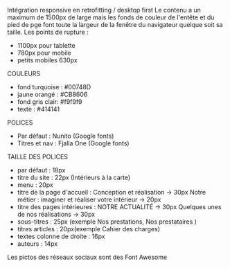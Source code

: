 Intégration responsive en retrofitting / desktop first
Le contenu a un maximum de 1500px de large mais les fonds de couleur de l'entête et du pied de pge font toute la largeur de la fenêtre du navigateur quelque soit sa taille.
Les points de rupture :
- 1100px pour tablette
- 780px pour mobile
- petits mobiles 630px

COULEURS
- fond turquoise : #00748D
- jaune orangé : #CB8606
- fond gris clair: #f9f9f9
- texte : #414141

POLICES
- Par défaut : Nunito (Google fonts)
- Titres et nav : Fjalla One (Google fonts)

TAILLE DES POLICES
- par défaut : 18px
- titre du site : 22px (Intérieurs à la carte)
- menu : 20px
- titre de la page d'accueil : 
Conception et réalisation -> 30px
 Notre métier : imaginer et réaliser votre intérieur -> 20px
- titre des pages intérieures :
NOTRE ACTUALITÉ -> 30px
Quelques unes de nos réalisations  -> 30px
- sous-titres : 25px (exemple Nos prestations, Nos prestataires )
- titres articles : 20px(exemple Cahier des charges)
- textes colonne de droite : 16px
- auteurs : 14px

Les pictos des réseaux sociaux sont des Font Awesome